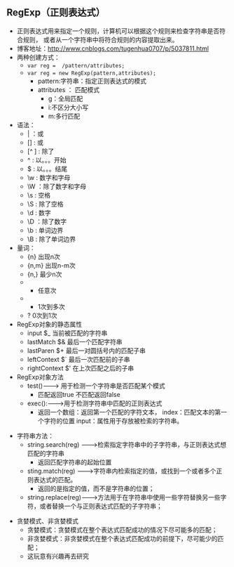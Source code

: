 ## RegExp（正则表达式）
* 正则表达式用来指定一个规则，计算机可以根据这个规则来检查字符串是否符合规则，
  或者从一个字符串中将符合规则的内容提取出来。
* 博客地址：http://www.cnblogs.com/tugenhua0707/p/5037811.html
* 两种创建方式：
  * `var reg =  /pattern/attributes;`
  * `var reg = new RegExp(pattern,attributes);`
    * pattern:字符串：指定正则表达式的模式
    * attributes ： 匹配模式
      * g：全局匹配
      * i:不区分大小写
      * m:多行匹配
* 语法：
  * | ：或
  * [] : 或
  * [^ ] : 除了
  * ^ : 以。。。开始
  * $ : 以。。。结尾
  * \w : 数字和字母
  * \W ：除了数字和字母
  * \s : 空格
  * \S : 除了空格
  * \d : 数字
  * \D ：除了数字
  * \b : 单词边界
  * \B : 除了单词边界
* 量词：
  * {n} 出现n次
  * {n,m} 出现n-m次
  * {n,} 最少n次
  * * 任意次
  * + 1次到多次
  * ? 0次到1次
* RegExp对象的静态属性
  * input 			$_ 	当前被匹配的字符串
  * lastMatch 		$& 	最后一个匹配字符串
  * lastParen 		$+ 	最后一对圆括号内的匹配子串
  * leftContext 	$` 	最后一次匹配前的子串
  * rightContext 	$' 	在上次匹配之后的子串
* RegExp对象方法
  * test()---> 用于检测一个字符串是否匹配某个模式
    * 匹配返回true 不匹配返回false
  * exec():--->用于检测字符串中匹配的正则表达式
    * 返回一个数组：返回第一个匹配的字符文本， index：匹配文本的第一个字符的位置  input：属性用于存放被检索的字符串。
- 字符串方法：
  * string.search(reg) --->检索指定字符串中的子字符串，与正则表达式想匹配的字符串
    * 返回匹配字符串的起始位置
  * sting.match(reg) --->字符串内检索指定的值，或找到一个或者多个正则表达式的匹配。
    * 返回的是指定的值，而不是字符串的位置；
  * string.replace(reg)--->方法用于在字符串中使用一些字符替换另一些字符，或者替换一个与正则表达式匹配的子字符串；
* 贪婪模式、非贪婪模式
  * 贪婪模式：贪婪模式在整个表达式匹配成功的情况下尽可能多的匹配；
  * 非贪婪模式：非贪婪模式在整个表达式匹配成功的前提下，尽可能少的匹配；
  * 这玩意有兴趣再去研究  

